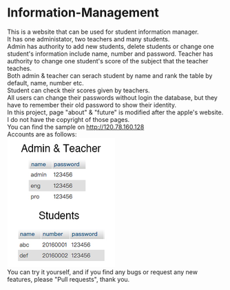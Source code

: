 # Information-Management
This is a website that can be used for student information manager.<br>
It has one administator, two teachers and many students.<br>
Admin has authority to add new students, delete students or change one student's information include name, number and password.
Teacher has authority to change one student's score of the subject that the teacher teaches.<br>
Both admin & teacher can serach student by name and rank the table by default, name, number etc.<br>
Student can check their scores given by teachers.<br>
All users can change their passwords without login the database, but they have to remember their old password to show their identity.
<br>
In this project, page "about" & "future" is modified after the apple's website. I do not have the copyright of those pages.
<br>
You can find the sample on http://120.78.160.128
<br>
Accounts are as follows:<br>
<img src="pic/accounts.jpg">
<br>You can try it yourself, and if you find any bugs or request any new features, please "Pull requests", thank you.
